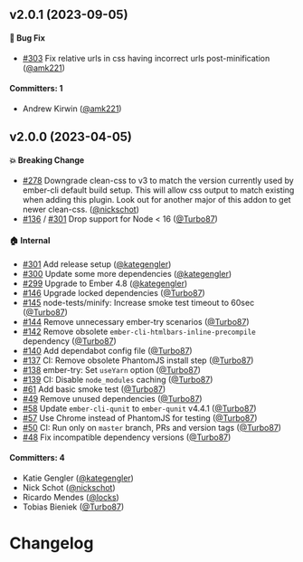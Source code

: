 

## v2.0.1 (2023-09-05)

#### :bug: Bug Fix
* [#303](https://github.com/ember-cli/ember-cli-clean-css/pull/303) Fix relative urls in css having incorrect urls post-minification ([@amk221](https://github.com/amk221))

#### Committers: 1
- Andrew Kirwin ([@amk221](https://github.com/amk221))


## v2.0.0 (2023-04-05)

#### :boom: Breaking Change
* [#278](https://github.com/ember-cli/ember-cli-clean-css/pull/278) Downgrade clean-css to v3 to match the version currently used by ember-cli default build setup. This will allow css output to match existing when adding this plugin. Look out for another major of this addon to get newer clean-css. ([@nickschot](https://github.com/nickschot))
* [#136](https://github.com/ember-cli/ember-cli-clean-css/pull/136) / [#301](https://github.com/ember-cli/ember-cli-clean-css/pull/301)  Drop support for Node < 16 ([@Turbo87](https://github.com/Turbo87))

#### :house: Internal
* [#301](https://github.com/ember-cli/ember-cli-clean-css/pull/301) Add release setup ([@kategengler](https://github.com/kategengler))
* [#300](https://github.com/ember-cli/ember-cli-clean-css/pull/300) Update some more dependencies ([@kategengler](https://github.com/kategengler))
* [#299](https://github.com/ember-cli/ember-cli-clean-css/pull/299) Upgrade to Ember 4.8 ([@kategengler](https://github.com/kategengler))
* [#146](https://github.com/ember-cli/ember-cli-clean-css/pull/146) Upgrade locked dependencies ([@Turbo87](https://github.com/Turbo87))
* [#145](https://github.com/ember-cli/ember-cli-clean-css/pull/145) node-tests/minify: Increase smoke test timeout to 60sec ([@Turbo87](https://github.com/Turbo87))
* [#144](https://github.com/ember-cli/ember-cli-clean-css/pull/144) Remove unnecessary ember-try scenarios ([@Turbo87](https://github.com/Turbo87))
* [#142](https://github.com/ember-cli/ember-cli-clean-css/pull/142) Remove obsolete `ember-cli-htmlbars-inline-precompile` dependency ([@Turbo87](https://github.com/Turbo87))
* [#140](https://github.com/ember-cli/ember-cli-clean-css/pull/140) Add dependabot config file ([@Turbo87](https://github.com/Turbo87))
* [#137](https://github.com/ember-cli/ember-cli-clean-css/pull/137) CI: Remove obsolete PhantomJS install step ([@Turbo87](https://github.com/Turbo87))
* [#138](https://github.com/ember-cli/ember-cli-clean-css/pull/138) ember-try: Set `useYarn` option ([@Turbo87](https://github.com/Turbo87))
* [#139](https://github.com/ember-cli/ember-cli-clean-css/pull/139) CI: Disable `node_modules` caching ([@Turbo87](https://github.com/Turbo87))
* [#61](https://github.com/ember-cli/ember-cli-clean-css/pull/61) Add basic smoke test ([@Turbo87](https://github.com/Turbo87))
* [#49](https://github.com/ember-cli/ember-cli-clean-css/pull/49) Remove unused dependencies ([@Turbo87](https://github.com/Turbo87))
* [#58](https://github.com/ember-cli/ember-cli-clean-css/pull/58) Update `ember-cli-qunit` to `ember-qunit` v4.4.1 ([@Turbo87](https://github.com/Turbo87))
* [#57](https://github.com/ember-cli/ember-cli-clean-css/pull/57) Use Chrome instead of PhantomJS for testing ([@Turbo87](https://github.com/Turbo87))
* [#50](https://github.com/ember-cli/ember-cli-clean-css/pull/50) CI: Run only on `master` branch, PRs and version tags ([@Turbo87](https://github.com/Turbo87))
* [#48](https://github.com/ember-cli/ember-cli-clean-css/pull/48) Fix incompatible dependency versions ([@Turbo87](https://github.com/Turbo87))

#### Committers: 4
- Katie Gengler ([@kategengler](https://github.com/kategengler))
- Nick Schot ([@nickschot](https://github.com/nickschot))
- Ricardo Mendes ([@locks](https://github.com/locks))
- Tobias Bieniek ([@Turbo87](https://github.com/Turbo87))


# Changelog
